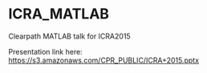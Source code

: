 # ICRA_MATLAB
Clearpath MATLAB talk for ICRA2015

Presentation link here:
https://s3.amazonaws.com/CPR_PUBLIC/ICRA+2015.pptx
